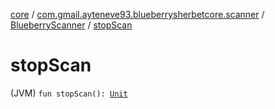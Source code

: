[core](../../index.md) / [com.gmail.ayteneve93.blueberrysherbetcore.scanner](../index.md) / [BlueberryScanner](index.md) / [stopScan](./stop-scan.md)

# stopScan

(JVM) `fun stopScan(): `[`Unit`](https://kotlinlang.org/api/latest/jvm/stdlib/kotlin/-unit/index.html)